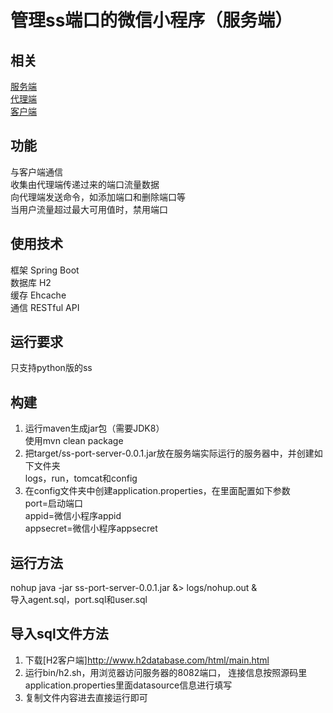 # 管理ss端口的微信小程序（服务端）  
## 相关  
[服务端](https://github.com/hpq86zllw/ss-port-server)  
[代理端](https://github.com/hpq86zllw/ss-port-agent)  
[客户端](https://github.com/hpq86zllw/ss-port-client)  
## 功能  
与客户端通信    
收集由代理端传递过来的端口流量数据  
向代理端发送命令，如添加端口和删除端口等  
当用户流量超过最大可用值时，禁用端口  
## 使用技术  
框架 Spring Boot  
数据库 H2  
缓存 Ehcache  
通信 RESTful API  
## 运行要求  
只支持python版的ss  
## 构建  
1. 运行maven生成jar包（需要JDK8）  
使用mvn clean package  
2. 把target/ss-port-server-0.0.1.jar放在服务端实际运行的服务器中，并创建如下文件夹  
logs，run，tomcat和config  
3. 在config文件夹中创建application.properties，在里面配置如下参数  
port=启动端口  
appid=微信小程序appid  
appsecret=微信小程序appsecret  
## 运行方法  
nohup java -jar ss-port-server-0.0.1.jar &> logs/nohup.out &  
导入agent.sql，port.sql和user.sql  
## 导入sql文件方法  
1. 下载[H2客户端]http://www.h2database.com/html/main.html  
2. 运行bin/h2.sh，用浏览器访问服务器的8082端口， 连接信息按照源码里application.properties里面datasource信息进行填写  
3. 复制文件内容进去直接运行即可  
